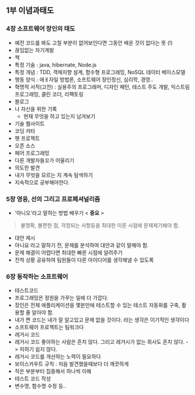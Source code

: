
## 1부 이념과태도


### 4장 소프트웨어 장인의 태도
- 예전 코드를 봐도 고칠 부분이 없어보인다면 그동안 배운 것이 없다는 뜻 (!)
- 끊임없는 자기계발
 - 책 
 - 특정 기술 : java, hibernate, Node.js
  - 특정 개념 : TDD, 객체지향 설계, 함수형 프로그래밍, NoSQL 데이터 베이스모델 
  - 행동 양식 : 애ㅐ자일 방법론, 소프트웨어 장인정신, 심리학, 경영.. 
  - 혁명적 서적(고전) : 실용주의 프로그래머, 디자인 패턴, 테스트 주도 개발, 익스트림 프로그래밍, 클린 코더, 리펙토링
 - 블로그
  - 나 자신을 위한 기록
    - 현재 무엇을 하고 있는지 남겨보기
 - 기술 웹사이트
 - 코딩 카타
 - 펫 프로젝트
 - 오픈 소스
 - 페어 프로그래밍
- 다른 개발자들꼬가 어울리기
- 의도한 발견
 - 내가 무엇을 모르는 지 계속 탐색하기
- 지속적으로 공부해야한다.


### 5장 영웅, 선의 그리고 프로페셔널리즘
- '아니오'라고 말하는 방법 배우기 < **중요** >
> 불명확, 불편한 점, 걱정되는 사항등을 최대한 이른 시점에 문제제기해야 함.
- 대안 제시 
 - 아니요 라고 말하기 전, 문제를 분석하여 대안과 같이 말해야 함.
 - 문제 해결이 어렵다면 최대한 빠른 시점에 알려주기
 - 진척 상황 공유하여 팀원들이 다른 아이디어를 생각해낼 수 있도록

### 6장 동작하는 소프트웨어
- 테스트코드 
 - 프로그래밍은 정원을 가꾸는 일에 더 가깝다.
 - 장인은 전체 애플리케이션을 몇분만에 테스트할 수 있는 테스트 자동화를 구축, 활용할 줄 알아야 함.
 - 내가 짠 코드는 내가 잘 알고있고 문제 없을 것이다. 라는 생각은 이기적인 생각이다
 - 소프트웨어 프로젝트는 팀워크다
- 레거시 코드
 - 레거시 코드 좋아하는 사람은 흔치 않다. 그리고 레거시가 없는 회사도 흔치 않다. -> 피하기 쉽지 않다.
 - 레거시 코드를 개선하는 노력이 필요하다
  - 보이스카우트 규칙 : 처음 발견했을때보다 더 깨끗하게
 - 작은 부분부터 집중해서 하나씩 이해
  - 테스트 코드 작성
  - 변수명, 함수명 수정 등..

